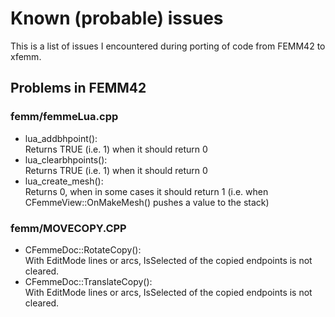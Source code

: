 Known (probable) issues
=======================

This is a list of issues I encountered during porting of code from FEMM42 to xfemm.

## Problems in FEMM42

### femm/femmeLua.cpp

- lua_addbhpoint():  
  Returns TRUE (i.e. 1) when it should return 0
- lua_clearbhpoints():  
  Returns TRUE (i.e. 1) when it should return 0
- lua_create_mesh():  
  Returns 0, when in some cases it should return 1 (i.e. when CFemmeView::OnMakeMesh() pushes a value to the stack)

### femm/MOVECOPY.CPP

- CFemmeDoc::RotateCopy():  
  With EditMode lines or arcs, IsSelected of the copied endpoints is not cleared.
- CFemmeDoc::TranslateCopy():  
  With EditMode lines or arcs, IsSelected of the copied endpoints is not cleared.
